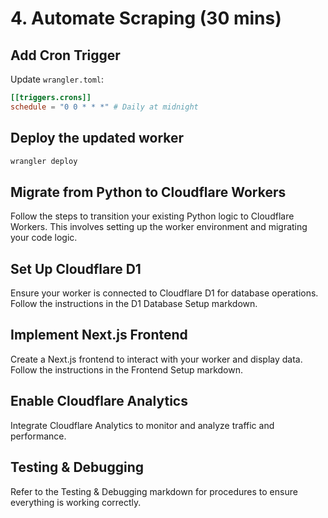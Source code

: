 # 4. Automate Scraping (30 mins)

## Add Cron Trigger
Update `wrangler.toml`:

```toml
[[triggers.crons]]
schedule = "0 0 * * *" # Daily at midnight
```

## Deploy the updated worker

```bash
wrangler deploy
```

## Migrate from Python to Cloudflare Workers

Follow the steps to transition your existing Python logic to Cloudflare Workers. This involves setting up the worker environment and migrating your code logic.

## Set Up Cloudflare D1

Ensure your worker is connected to Cloudflare D1 for database operations. Follow the instructions in the D1 Database Setup markdown.

## Implement Next.js Frontend

Create a Next.js frontend to interact with your worker and display data. Follow the instructions in the Frontend Setup markdown.

## Enable Cloudflare Analytics

Integrate Cloudflare Analytics to monitor and analyze traffic and performance.

## Testing & Debugging

Refer to the Testing & Debugging markdown for procedures to ensure everything is working correctly.